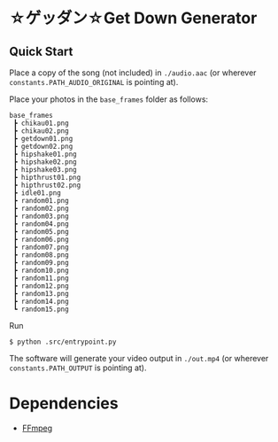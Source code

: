 # ☆ゲッダン☆Get Down Generator

## Quick Start

Place a copy of the song (not included) in `./audio.aac` (or wherever `constants.PATH_AUDIO_ORIGINAL` is pointing at).

Place your photos in the `base_frames` folder as follows:

```
base_frames
 ┣ chikau01.png
 ┣ chikau02.png
 ┣ getdown01.png
 ┣ getdown02.png
 ┣ hipshake01.png
 ┣ hipshake02.png
 ┣ hipshake03.png
 ┣ hipthrust01.png
 ┣ hipthrust02.png
 ┣ idle01.png
 ┣ random01.png
 ┣ random02.png
 ┣ random03.png
 ┣ random04.png
 ┣ random05.png
 ┣ random06.png
 ┣ random07.png
 ┣ random08.png
 ┣ random09.png
 ┣ random10.png
 ┣ random11.png
 ┣ random12.png
 ┣ random13.png
 ┣ random14.png
 ┗ random15.png
```

Run 
```shell
$ python .src/entrypoint.py
```

The software will generate your video output in `./out.mp4` (or wherever `constants.PATH_OUTPUT` is pointing at).

# Dependencies

- [FFmpeg](https://ffmpeg.org/download.html)